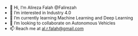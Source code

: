 - 👋 Hi, I’m Alireza Falah @Falirezah
- 👀 I’m interested in Industry 4.0 
- 🌱 I’m currently learning Machine Learning and Deep Learning
- 💞️ I’m looking to collaborate on Autonomous Vehicles
- 📫 Reach me at al.r.falah@gmail.com

<!---
Falirezah/Falirezah is a ✨ special ✨ repository because its `README.md` (this file) appears on your GitHub profile.
You can click the Preview link to take a look at your changes.
--->
